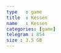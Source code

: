 ```yaml
---
type   : game
title  : Kessen
name   : Kessen
categories: [game]
telegram : 854
size : 3.5 GB
---
```



